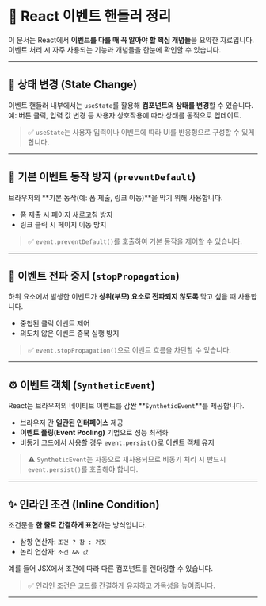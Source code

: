 # 🧠 React 이벤트 핸들러 정리

이 문서는 React에서 **이벤트를 다룰 때 꼭 알아야 할 핵심 개념들**을 요약한 자료입니다. 이벤트 처리 시 자주 사용되는 기능과 개념들을 한눈에 확인할 수 있습니다.

---

## 🔄 상태 변경 (State Change)

이벤트 핸들러 내부에서는 `useState`를 활용해 **컴포넌트의 상태를 변경**할 수 있습니다.  
예: 버튼 클릭, 입력 값 변경 등 사용자 상호작용에 따라 상태를 동적으로 업데이트.

> ✅ `useState`는 사용자 입력이나 이벤트에 따라 UI를 반응형으로 구성할 수 있게 합니다.

---

## 🚫 기본 이벤트 동작 방지 (`preventDefault`)

브라우저의 **기본 동작(예: 폼 제출, 링크 이동)**을 막기 위해 사용합니다.

- 폼 제출 시 페이지 새로고침 방지
- 링크 클릭 시 페이지 이동 방지

> ✅ `event.preventDefault()`를 호출하여 기본 동작을 제어할 수 있습니다.

---

## 🛑 이벤트 전파 중지 (`stopPropagation`)

하위 요소에서 발생한 이벤트가 **상위(부모) 요소로 전파되지 않도록** 막고 싶을 때 사용합니다.

- 중첩된 클릭 이벤트 제어
- 의도치 않은 이벤트 중복 실행 방지

> ✅ `event.stopPropagation()`으로 이벤트 흐름을 차단할 수 있습니다.

---

## ⚙️ 이벤트 객체 (`SyntheticEvent`)

React는 브라우저의 네이티브 이벤트를 감싼 **`SyntheticEvent`**를 제공합니다.

- 브라우저 간 **일관된 인터페이스** 제공
- **이벤트 풀링(Event Pooling)** 기법으로 성능 최적화
- 비동기 코드에서 사용할 경우 `event.persist()`로 이벤트 객체 유지

> ⚠️ `SyntheticEvent`는 자동으로 재사용되므로 비동기 처리 시 반드시 `event.persist()`를 호출해야 합니다.

---

## ✨ 인라인 조건 (Inline Condition)

조건문을 **한 줄로 간결하게 표현**하는 방식입니다.

- 삼항 연산자: `조건 ? 참 : 거짓`
- 논리 연산자: `조건 && 값`

예를 들어 JSX에서 조건에 따라 다른 컴포넌트를 렌더링할 수 있습니다.

> ✅ 인라인 조건은 코드를 간결하게 유지하고 가독성을 높여줍니다.

---